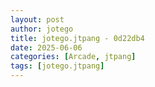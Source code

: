 ```yaml
---
layout: post
author: jotego
title: jotego.jtpang - 0d22db4
date: 2025-06-06
categories: [Arcade, jtpang]
tags: [jotego.jtpang]
---
```


